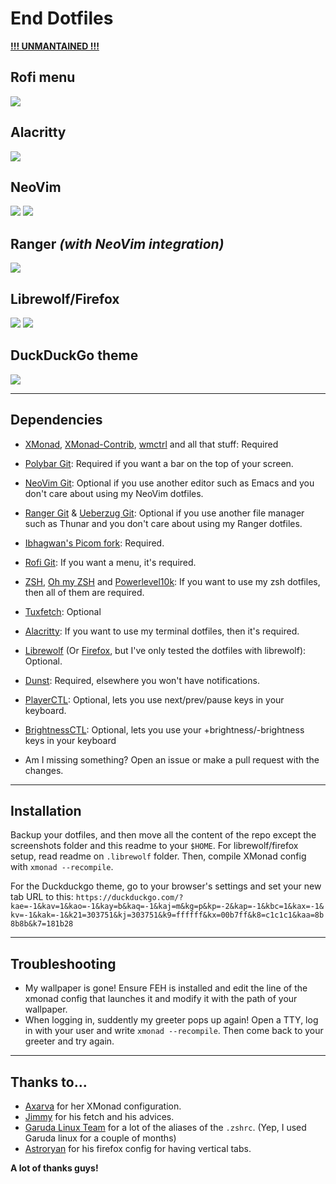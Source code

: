 # End Dotfiles
[**!!! UNMANTAINED !!!**](https://github.com/Alonely0/dotfiles-2.0)
## Rofi menu
<img src="https://raw.githubusercontent.com/Alonely0/dotfiles/master/screenshots/rofi.png">

## Alacritty
<img src="https://raw.githubusercontent.com/Alonely0/dotfiles/master/screenshots/alacritties.png">

## NeoVim
<img src="https://raw.githubusercontent.com/Alonely0/dotfiles/master/screenshots/nvim+browser.png">
<img src="https://raw.githubusercontent.com/Alonely0/dotfiles/master/screenshots/nvim.png">

## Ranger *(with NeoVim integration)*
<img src="https://raw.githubusercontent.com/Alonely0/dotfiles/master/screenshots/ranger.png">

## Librewolf/Firefox
<img src="https://raw.githubusercontent.com/Alonely0/dotfiles/master/screenshots/vertical_tabs_not_hovering.png">
<img src="https://raw.githubusercontent.com/Alonely0/dotfiles/master/screenshots/vertical_tabs_hovering.png">

## DuckDuckGo theme
<img src="https://raw.githubusercontent.com/Alonely0/dotfiles/master/screenshots/ddg.png">

---

## Dependencies
- [XMonad](https://xmonad.org/), [XMonad-Contrib](https://github.com/xmonad/xmonad-contrib), [wmctrl](https://www.freedesktop.org/wiki/Software/wmctrl/) and all that stuff: Required

- [Polybar Git](https://github.com/polybar/polybar): Required if you want a bar on the top of your screen.

- [NeoVim Git](https://github.com/neovim/neovim): Optional if you use another editor such as Emacs and you don't care about using my NeoVim dotfiles.

- [Ranger Git](https://github.com/ranger/ranger) & [Ueberzug Git](https://aur.archlinux.org/packages/python-ueberzug-git/): Optional if you use another file manager such as Thunar and you don't care about using my Ranger dotfiles.

- [Ibhagwan's Picom fork](https://github.com/ibhagwan/picom): Required.

- [Rofi Git](https://github.com/davatorium/rofi): If you want a menu, it's required.

- [ZSH](https://www.zsh.org/), [Oh my ZSH](https://ohmyz.sh) and [Powerlevel10k](https://github.com/romkatv/powerlevel10k): If you want to use my zsh dotfiles, then all of them are required.

- [Tuxfetch](https://github.com/Alonely0/jfetch): Optional

- [Alacritty](https://github.com/alacritty/alacritty): If you want to use my terminal dotfiles, then it's required.

- [Librewolf](https://librewolf-community.gitlab.io/) (Or [Firefox](https://www.mozilla.org/en-US/firefox/new/), but I've only tested the dotfiles with librewolf): Optional.

- [Dunst](https://dunst-project.org/): Required, elsewhere you won't have notifications.

- [PlayerCTL](https://github.com/altdesktop/playerctl): Optional, lets you use next/prev/pause keys in your keyboard.

- [BrightnessCTL](https://github.com/Hummer12007/brightnessctl): Optional, lets you use your +brightness/-brightness keys in your keyboard

- Am I missing something? Open an issue or make a pull request with the changes.

---

## Installation
Backup your dotfiles, and then move all the content of the repo except the screenshots folder and this readme to your `$HOME`. For librewolf/firefox setup, read readme on `.librewolf` folder. Then, compile XMonad config with `xmonad --recompile`.

For the Duckduckgo theme, go to your browser's settings and set your new tab URL to this: ```https://duckduckgo.com/?kae=-1&kav=1&kao=-1&kay=b&kaq=-1&kaj=m&kg=p&kp=-2&kap=-1&kbc=1&kax=-1&kv=-1&kak=-1&k21=303751&kj=303751&k9=ffffff&kx=00b7ff&k8=c1c1c1&kaa=8b8b8b&k7=181b28```

---

## Troubleshooting
- My wallpaper is gone!
    Ensure FEH is installed and edit the line of the xmonad config that launches it and modify it with the path of your wallpaper.
- When logging in, suddently my greeter pops up again!
    Open a TTY, log in with your user and write `xmonad --recompile`. Then come back to your greeter and try again.

---

## Thanks to...
- [Axarva](https://github.com/Axarva) for her XMonad configuration.
- [Jimmy](https://github.com/Jimmysit0) for his fetch and his advices.
- [Garuda Linux Team](https://garudalinux.org/about.html) for a lot of the aliases of the `.zshrc`. (Yep, I used Garuda linux for a couple of months)
- [Astroryan](https://github.com/astroryan12) for his firefox config for having vertical tabs.

**A lot of thanks guys!**
